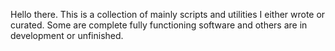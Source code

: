 Hello there. This is a collection of mainly scripts and utilities I either wrote or curated. Some are complete fully functioning software and others are in development or unfinished. 

